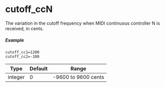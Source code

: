 ---
---
# cutoff_ccN

The variation in the cutoff frequency
when MIDI continuous controller N is received, in cents.

##### Example

```
cutoff_cc1=1200
cutoff_cc2=-100
```

| Type    | Default | Range               |
| ---     | ---     | ---                 |
| integer | 0       | -9600 to 9600 cents |
